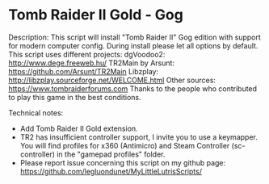 # Tomb Raider II Gold - Gog

Description:
This script will install "Tomb Raider II" Gog edition with support for modern computer config.
During install please let all options by default.
This script uses different projects:
dgVoodoo2: http://www.dege.freeweb.hu/
TR2Main by Arsunt: https://github.com/Arsunt/TR2Main
Libzplay: http://libzplay.sourceforge.net/WELCOME.html
Other sources: https://www.tombraiderforums.com
Thanks to the people who contributed to play this game in the best conditions.

Technical notes:
- Add Tomb Raider II Gold extension.
- TR2 has insufficient controller support, I invite you to use a keymapper. You will find profiles for x360 (Antimicro) and Steam Controller (sc-controller) in the "gamepad profiles" folder.
- Please report issue concerning this script on my github page:
https://github.com/legluondunet/MyLittleLutrisScripts/
